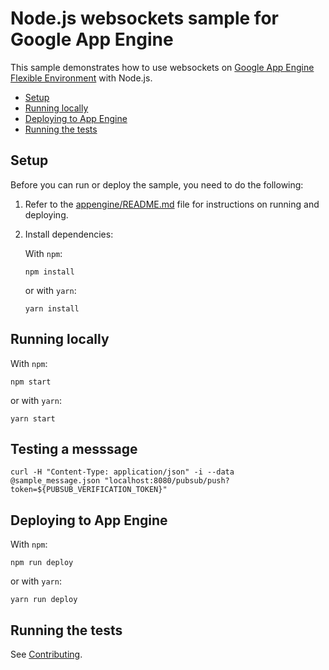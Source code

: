 # Node.js websockets sample for Google App Engine

This sample demonstrates how to use websockets on
[Google App Engine Flexible Environment][appengine] with Node.js.

* [Setup](#setup)
* [Running locally](#running-locally)
* [Deploying to App Engine](#deploying-to-app-engine)
* [Running the tests](#running-the-tests)

## Setup

Before you can run or deploy the sample, you need to do the following:

1.  Refer to the [appengine/README.md][readme] file for instructions on
    running and deploying.
1.  Install dependencies:

    With `npm`:

        npm install

    or with `yarn`:

        yarn install

## Running locally

With `npm`:

    npm start

or with `yarn`:

    yarn start

## Testing a messsage
```
curl -H "Content-Type: application/json" -i --data @sample_message.json "localhost:8080/pubsub/push?token=${PUBSUB_VERIFICATION_TOKEN}"
```

## Deploying to App Engine

With `npm`:

    npm run deploy

or with `yarn`:

    yarn run deploy

## Running the tests

See [Contributing][contributing].

[appengine]: https://cloud.google.com/appengine/docs/flexible/nodejs
[readme]: ../README.md
[contributing]: https://github.com/GoogleCloudPlatform/nodejs-docs-samples/blob/master/CONTRIBUTING.md

